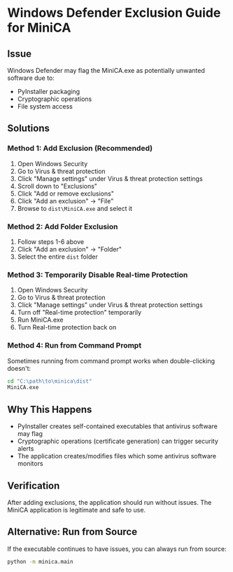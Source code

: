 # Windows Defender Exclusion Guide for MiniCA

## Issue
Windows Defender may flag the MiniCA.exe as potentially unwanted software due to:
- PyInstaller packaging
- Cryptographic operations
- File system access

## Solutions

### Method 1: Add Exclusion (Recommended)
1. Open Windows Security
2. Go to Virus & threat protection
3. Click "Manage settings" under Virus & threat protection settings
4. Scroll down to "Exclusions"
5. Click "Add or remove exclusions"
6. Click "Add an exclusion" → "File"
7. Browse to `dist\MiniCA.exe` and select it

### Method 2: Add Folder Exclusion
1. Follow steps 1-6 above
2. Click "Add an exclusion" → "Folder"
3. Select the entire `dist` folder

### Method 3: Temporarily Disable Real-time Protection
1. Open Windows Security
2. Go to Virus & threat protection
3. Click "Manage settings" under Virus & threat protection settings
4. Turn off "Real-time protection" temporarily
5. Run MiniCA.exe
6. Turn Real-time protection back on

### Method 4: Run from Command Prompt
Sometimes running from command prompt works when double-clicking doesn't:
```cmd
cd "C:\path\to\minica\dist"
MiniCA.exe
```

## Why This Happens
- PyInstaller creates self-contained executables that antivirus software may flag
- Cryptographic operations (certificate generation) can trigger security alerts
- The application creates/modifies files which some antivirus software monitors

## Verification
After adding exclusions, the application should run without issues. The MiniCA application is legitimate and safe to use.

## Alternative: Run from Source
If the executable continues to have issues, you can always run from source:
```cmd
python -m minica.main
```
